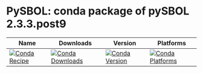 PySBOL: conda package of pySBOL 2.3.3.post9
===========================================

| Name | Downloads | Version | Platforms |
| --- | --- | --- | --- |
| [![Conda Recipe](https://img.shields.io/badge/recipe-pysbol-green.svg)](https://anaconda.org/conda-forge/pysbol) | [![Conda Downloads](https://img.shields.io/conda/dn/conda-forge/pysbol.svg)](https://anaconda.org/conda-forge/pysbol) | [![Conda Version](https://img.shields.io/conda/vn/conda-forge/pysbol.svg)](https://anaconda.org/conda-forge/pysbol) | [![Conda Platforms](https://img.shields.io/conda/pn/conda-forge/pysbol.svg)](https://anaconda.org/conda-forge/pysbol) |
